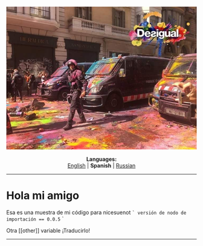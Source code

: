 <p align="center"><img src="https://github.com/markolofsen/nicesuenot/blob/master/.banners/banner_es.jpg?raw=1" /></p>
<p align="center"><b>Languages:</b><br /><a href="https://github.com/markolofsen/nicesuenot/blob/master/README.md">English</a> | <b>Spanish</b> | <a href="https://github.com/markolofsen/nicesuenot/blob/master/README_ru.md">Russian</a></p>

---

# Hola mi amigo
Esa es una muestra de mi código para nicesuenot
`` `
versión de nodo de importación == 0.0.5
`` `

Otra [[other]] variable
¡Traducirlo!

---

